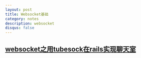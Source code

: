```yaml
---
layout: post
title: Websocket基础
category: notes
description: websocket
disqus: false
---
```


## [websocket之用tubesock在rails实现聊天室](http://www.rails365.net/articles/websocket-zhi-rack-hijack-de-yuan-li-ji-tubesock-wu)

